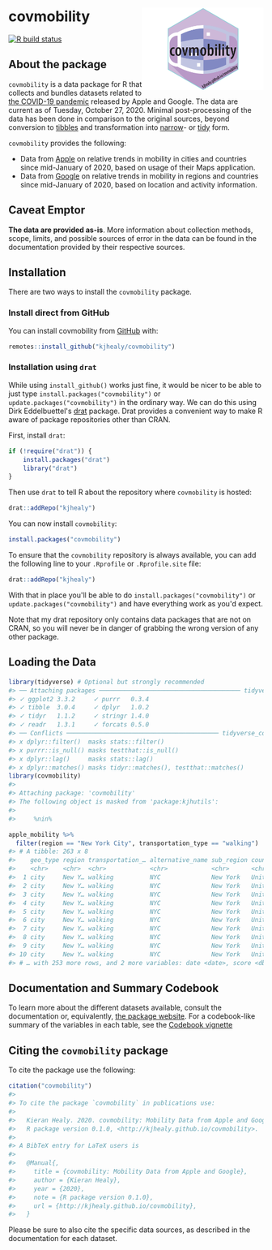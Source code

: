 <!-- README.md is generated from README.Rmd. Please edit that file -->



# covmobility <img src="man/figures/hex-covmobility.png" align="right" width="240">

<!-- badges: start -->
[![R build status](https://github.com/kjhealy/covmobility/workflows/R-CMD-check/badge.svg)](https://github.com/kjhealy/covmobility/actions) 
<!-- badges: end -->

## About the package

`covmobility` is a data package for R that collects and bundles datasets related to [the COVID-19 pandemic](https://www.who.int/emergencies/diseases/novel-coronavirus-2019) released by Apple and Google. The data are current as of Tuesday, October 27, 2020. Minimal post-processing of the data has been done in comparison to the original sources, beyond conversion to [tibbles](https://tibble.tidyverse.org) and transformation into [narrow](https://en.wikipedia.org/wiki/Wide_and_narrow_data)- or [tidy](https://en.wikipedia.org/wiki/Tidy_data) form. 

`covmobility` provides the following: 

- Data from [Apple](http://apple.com/covid19) on relative trends in mobility in cities and countries since mid-January of 2020, based on usage of their Maps application.
- Data from [Google](https://www.google.com/covid19/mobility/data_documentation.html) on relative trends in mobility in regions and countries since mid-January of 2020, based on location and activity information.

## Caveat Emptor

**The data are provided as-is**. More information about collection methods, scope, limits, and possible sources of error in the data can be found in the documentation provided by their respective sources.

## Installation

There are two ways to install the `covmobility` package. 

### Install direct from GitHub

You can install covmobility from [GitHub](https://github.com/kjhealy/covmobility) with:

``` r
remotes::install_github("kjhealy/covmobility")
```

### Installation using `drat`

While using `install_github()` works just fine, it would be nicer to be able to just type `install.packages("covmobility")` or `update.packages("covmobility")` in the ordinary way. We can do this using Dirk Eddelbuettel's [drat](http://eddelbuettel.github.io/drat/DratForPackageUsers.html) package. Drat provides a convenient way to make R aware of package repositories other than CRAN.

First, install `drat`:


```r
if (!require("drat")) {
    install.packages("drat")
    library("drat")
}
```

Then use `drat` to tell R about the repository where `covmobility` is hosted:


```r
drat::addRepo("kjhealy")
```

You can now install `covmobility`:


```r
install.packages("covmobility")
```

To ensure that the `covmobility` repository is always available, you can add the following line to your `.Rprofile` or `.Rprofile.site` file:


```r
drat::addRepo("kjhealy")
```

With that in place you'll be able to do `install.packages("covmobility")` or `update.packages("covmobility")` and have everything work as you'd expect. 

Note that my drat repository only contains data packages that are not on CRAN, so you will never be in danger of grabbing the wrong version of any other package.

## Loading the Data


```r
library(tidyverse) # Optional but strongly recommended
#> ── Attaching packages ─────────────────────────────────────── tidyverse 1.3.0 ──
#> ✓ ggplot2 3.3.2     ✓ purrr   0.3.4
#> ✓ tibble  3.0.4     ✓ dplyr   1.0.2
#> ✓ tidyr   1.1.2     ✓ stringr 1.4.0
#> ✓ readr   1.3.1     ✓ forcats 0.5.0
#> ── Conflicts ────────────────────────────────────────── tidyverse_conflicts() ──
#> x dplyr::filter()  masks stats::filter()
#> x purrr::is_null() masks testthat::is_null()
#> x dplyr::lag()     masks stats::lag()
#> x dplyr::matches() masks tidyr::matches(), testthat::matches()
library(covmobility)
#> 
#> Attaching package: 'covmobility'
#> The following object is masked from 'package:kjhutils':
#> 
#>     %nin%
```


```r
apple_mobility %>%
  filter(region == "New York City", transportation_type == "walking")
#> # A tibble: 263 x 8
#>    geo_type region transportation_… alternative_name sub_region country
#>    <chr>    <chr>  <chr>            <chr>            <chr>      <chr>  
#>  1 city     New Y… walking          NYC              New York   United…
#>  2 city     New Y… walking          NYC              New York   United…
#>  3 city     New Y… walking          NYC              New York   United…
#>  4 city     New Y… walking          NYC              New York   United…
#>  5 city     New Y… walking          NYC              New York   United…
#>  6 city     New Y… walking          NYC              New York   United…
#>  7 city     New Y… walking          NYC              New York   United…
#>  8 city     New Y… walking          NYC              New York   United…
#>  9 city     New Y… walking          NYC              New York   United…
#> 10 city     New Y… walking          NYC              New York   United…
#> # … with 253 more rows, and 2 more variables: date <date>, score <dbl>
```


## Documentation and Summary Codebook 

To learn more about the different datasets available, consult the documentation or, equivalently, [the package website](https://kjhealy.github.io/covmobility/articles/covmobility.html). For a codebook-like summary of the variables in each table, see the [Codebook vignette](https://kjhealy.github.io/covmobility/articles/codebook.html)

## Citing the `covmobility` package

To cite the package use the following:


```r
citation("covmobility")
#> 
#> To cite the package `covmobility` in publications use:
#> 
#>   Kieran Healy. 2020. covmobility: Mobility Data from Apple and Google.
#>   R package version 0.1.0, <http://kjhealy.github.io/covmobility>.
#> 
#> A BibTeX entry for LaTeX users is
#> 
#>   @Manual{,
#>     title = {covmobility: Mobility Data from Apple and Google},
#>     author = {Kieran Healy},
#>     year = {2020},
#>     note = {R package version 0.1.0},
#>     url = {http://kjhealy.github.io/covmobility},
#>   }
```

Please be sure to also cite the specific data sources, as described in the documentation for each dataset. 

